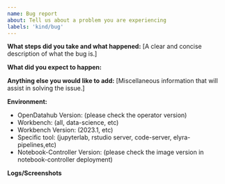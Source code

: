 ```yaml
---
name: Bug report
about: Tell us about a problem you are experiencing
labels: 'kind/bug'
---
```


**What steps did you take and what happened:**
[A clear and concise description of what the bug is.]


**What did you expect to happen:**


**Anything else you would like to add:**
[Miscellaneous information that will assist in solving the issue.]


**Environment:**

- OpenDatahub Version: (please check the operator version)
- Workbench: (all, data-science, etc)
- Workbench Version: (2023.1, etc)
- Specific tool: (jupyterlab, rstudio server, code-server, elyra-pipelines,etc)
- Notebook-Controller Version: (please check the image version in notebook-controller deployment)

**Logs/Screenshots**
